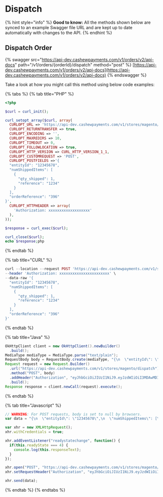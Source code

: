 # Dispatch

{% hint style="info" %}
**Good to know:** All the methods shown below are synced to an example Swagger file URL and are kept up to date automatically with changes to the API.
{% endhint %}

## Dispatch Order

{% swagger src="https://api-dev.cashewpayments.com/v1/orders/v2/api-docs" path="/v1/orders/{orderId}/dispatch" method="post" %}
[https://api-dev.cashewpayments.com/v1/orders/v2/api-docs](https://api-dev.cashewpayments.com/v1/orders/v2/api-docs)
{% endswagger %}

Take a look at how you might call this method using below code examples:

{% tabs %}
{% tab title="PHP" %}
```php
<?php

$curl = curl_init();

curl_setopt_array($curl, array(
  CURLOPT_URL => 'https://api-dev.cashewpayments.com/v1/stores/magento/dispatch',
  CURLOPT_RETURNTRANSFER => true,
  CURLOPT_ENCODING => '',
  CURLOPT_MAXREDIRS => 10,
  CURLOPT_TIMEOUT => 0,
  CURLOPT_FOLLOWLOCATION => true,
  CURLOPT_HTTP_VERSION => CURL_HTTP_VERSION_1_1,
  CURLOPT_CUSTOMREQUEST => 'POST',
  CURLOPT_POSTFIELDS =>'{
  "entityId": "12345678",
  "numShippedItems": [
    {
      "qty_shipped": 1,
      "reference": "1234"
    }
  ],
  "orderReference": "396"
}',
  CURLOPT_HTTPHEADER => array(
    'Authorization: xxxxxxxxxxxxxxxxxxx'
  ),
));

$response = curl_exec($curl);

curl_close($curl);
echo $response;php
```


{% endtab %}

{% tab title="CURL" %}
```php
curl --location --request POST 'https://api-dev.cashewpayments.com/v1/stores/magento/dispatch' \
--header 'Authorization: xxxxxxxxxxxxxxxxxxxxxxx' \
--data-raw '{
  "entityId": "12345678",
  "numShippedItems": [
    {
      "qty_shipped": 1,
      "reference": "1234"
    }
  ],
  "orderReference": "396"
}'
```


{% endtab %}

{% tab title="Java" %}
```java
OkHttpClient client = new OkHttpClient().newBuilder()
  .build();
MediaType mediaType = MediaType.parse("text/plain");
RequestBody body = RequestBody.create(mediaType, "{\n  \"entityId\": \"12345678\",\n  \"numShippedItems\": [\n    {\n      \"qty_shipped\": 1,\n      \"reference\": \"1234\"\n    }\n  ],\n  \"orderReference\": \"396\"\n}");
Request request = new Request.Builder()
  .url("https://api-dev.cashewpayments.com/v1/stores/magento/dispatch")
  .method("POST", body)
  .addHeader("Authorization", "eyJhbGciOiJIUzI1NiJ9.eyJzdWIiOiI3MDAwMDIyIiwicm9sZSI6IlNUT1JFIiwiaWF0IjoxNjQ4MDM2NzY3LCJleHAiOjE2NDgwNDAzNjd9.zmYlwQQS-fSxnuUyaiz6QVPbiyhQqDPlW9fjsPmF8QI")
  .build();
Response response = client.newCall(request).execute();
```


{% endtab %}

{% tab title="Javascript" %}
```javascript
// WARNING: For POST requests, body is set to null by browsers.
var data = "{\n  \"entityId\": \"12345678\",\n  \"numShippedItems\": [\n    {\n      \"qty_shipped\": 1,\n      \"reference\": \"1234\"\n    }\n  ],\n  \"orderReference\": \"396\"\n}";

var xhr = new XMLHttpRequest();
xhr.withCredentials = true;

xhr.addEventListener("readystatechange", function() {
  if(this.readyState === 4) {
    console.log(this.responseText);
  }
});

xhr.open("POST", "https://api-dev.cashewpayments.com/v1/stores/magento/dispatch");
xhr.setRequestHeader("Authorization", "eyJhbGciOiJIUzI1NiJ9.eyJzdWIiOiI3MDAwMDIyIiwicm9sZSI6IlNUT1JFIiwiaWF0IjoxNjQ4MDM2NzY3LCJleHAiOjE2NDgwNDAzNjd9.zmYlwQQS-fSxnuUyaiz6QVPbiyhQqDPlW9fjsPmF8QI");

xhr.send(data);
```


{% endtab %}
{% endtabs %}
